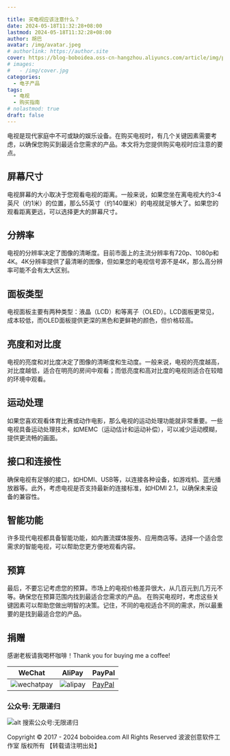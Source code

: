 ```yaml
---

title: 买电视应该注意什么？
date: 2024-05-18T11:32:28+08:00
lastmod: 2024-05-18T11:32:28+08:00
author: 胡巴
avatar: /img/avatar.jpeg
# authorlink: https://author.site
cover: https://blog-boboidea.oss-cn-hangzhou.aliyuncs.com/article/img/posts/auto/article%20(20).jpg
# images:
#   - /img/cover.jpg
categories:
  - 电子产品
tags:
  - 电视
  - 购买指南
# nolastmod: true
draft: false
---
```

电视是现代家庭中不可或缺的娱乐设备。在购买电视时，有几个关键因素需要考虑，以确保您购买到最适合您需求的产品。本文将为您提供购买电视时应注意的要点。
<!--more-->
## 屏幕尺寸
电视屏幕的大小取决于您观看电视的距离。一般来说，如果您坐在离电视大约3-4英尺（约1米）的位置，那么55英寸（约140厘米）的电视就足够大了。如果您的观看距离更远，可以选择更大的屏幕尺寸。
## 分辨率
电视的分辨率决定了图像的清晰度。目前市面上的主流分辨率有720p、1080p和4K。4K分辨率提供了最清晰的图像，但如果您的电视信号源不是4K，那么高分辨率可能不会有太大区别。
## 面板类型
电视面板主要有两种类型：液晶（LCD）和等离子（OLED）。LCD面板更常见，成本较低，而OLED面板提供更深的黑色和更鲜艳的颜色，但价格较高。
## 亮度和对比度
电视的亮度和对比度决定了图像的清晰度和生动度。一般来说，电视的亮度越高，对比度越低，适合在明亮的房间中观看；而低亮度和高对比度的电视则适合在较暗的环境中观看。
## 运动处理
如果您喜欢观看体育比赛或动作电影，那么电视的运动处理功能就非常重要。一些电视具备运动处理技术，如MEMC（运动估计和运动补偿），可以减少运动模糊，提供更流畅的画面。
## 接口和连接性
确保电视有足够的接口，如HDMI、USB等，以连接各种设备，如游戏机、蓝光播放器等。此外，考虑电视是否支持最新的连接标准，如HDMI 2.1，以确保未来设备的兼容性。
## 智能功能
许多现代电视都具备智能功能，如内置流媒体服务、应用商店等。选择一个适合您需求的智能电视，可以帮助您更方便地观看内容。
## 预算
最后，不要忘记考虑您的预算。市场上的电视价格差异很大，从几百元到几万元不等。确保您在预算范围内找到最适合您需求的产品。
在购买电视时，考虑这些关键因素可以帮助您做出明智的决策。记住，不同的电视适合不同的需求，所以最重要的是找到最适合您的产品。

## 捐赠

感谢老板请我喝杯咖啡！Thank you for buying me a coffee!

| WeChat | AliPay | PayPal |
| --- | --- | --- |
| ![wechatpay](https://blog-boboidea.oss-cn-hangzhou.aliyuncs.com/pay/wechat_%E6%94%B6%E6%AC%BE%E7%A0%81.jpg) | ![alipay](https://blog-boboidea.oss-cn-hangzhou.aliyuncs.com/pay/alipay.jpg) | [PayPal](https://paypal.me/JianboQin?country.x=C2&locale.x=zh_XC) |

### 公众号: 无限递归

![alt 搜索公众号:无限递归](https://blog-boboidea.oss-cn-hangzhou.aliyuncs.com/article/img/gongzhonghao.jpeg "无限递归")

<!--declare-declare-->

Copyright &copy; 2017 - 2024 boboidea.com All Rights Reserved 波波创意软件工作室 版权所有 【转载请注明出处】